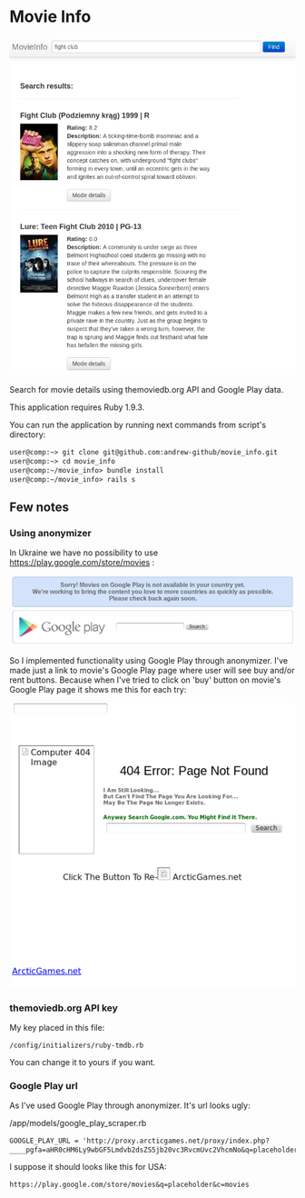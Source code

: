 Movie Info
==========

![application screen shot](app_ss.png "application screen shot")

Search for movie details using themoviedb.org API and Google Play data.

This application requires Ruby 1.9.3.

You can run the application by running next commands from script's directory:

    user@comp:~> git clone git@github.com:andrew-github/movie_info.git
    user@comp:~> cd movie_info
    user@comp:~/movie_info> bundle install
    user@comp:~/movie_info> rails s

## Few notes
### Using anonymizer
In Ukraine we have no possibility to use https://play.google.com/store/movies :

![Google Play Movies screen shot](gpmss.png "Google Play Movies screen shot in Ukraine")

So I implemented functionality using Google Play through anonymizer.
I've made just a link to movie's Google Play page where user will see buy and/or rent buttons. Because when I've tried
to click on 'buy' button on movie's Google Play page it shows me this for each try:

![Google Play Movies buy screen shot](gpmbss.png "Google Play Movies buy screen shot in Ukraine")

### themoviedb.org API key
My key placed in this file:

    /config/initializers/ruby-tmdb.rb

You can change it to yours if you want.

### Google Play url
As I've used Google Play through anonymizer. It's url looks ugly:

  /app/models/google_play_scraper.rb

    GOOGLE_PLAY_URL = 'http://proxy.arcticgames.net/proxy/index.php?____pgfa=aHR0cHM6Ly9wbGF5Lmdvb2dsZS5jb20vc3RvcmUvc2VhcmNo&q=placeholder&c=movies'

I suppose it should looks like this for USA:

    https://play.google.com/store/movies&q=placeholder&c=movies
